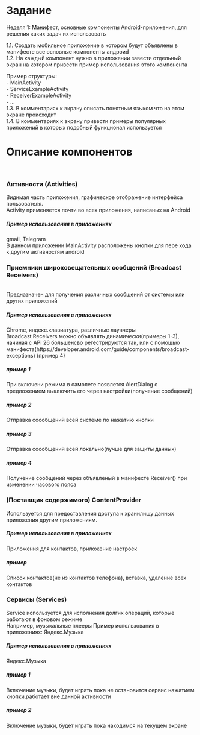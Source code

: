 <h1>Задание</h1>
 Неделя 1: Манифест, основные компоненты Android-приложения, для решения каких задач их использовать<br>

1.1. Создать мобильное приложение в котором будут объявлены в манифесте все основные компоненты андроиd<br>
1.2. На каждый компонент нужно в приложении завести отдельный экран на котором привести пример использования этого компонента

Пример структуры:<br>
             - MainActivity <br>
                     - ServiceExampleActivity<br>
                     - ReceiverExampleActivity<br>
                     - ...<br>
1.3. В комментариях к экрану описать понятным языком что на этом экране происходит<br>
1.4. В комментариях к экрану привести примеры популярных приложений в которых подобный функционал используется<br>

<h1>Описание компонентов</h1><br>
<h3>Активности (Activities)</h3>
Видимая часть приложения, графическое отображение интерфейса пользователя.<br>
Activity применяется почти во всех приложения, написаных на Android<br>
<h5>Пример использования в приложениях</h5>gmail, Telegram<br>
В данном приложении MainActivity расположены кнопки для пере хода к другим активностям android<br>

<h3>Приемники широковещательных сообщений (Broadcast Receivers)</h3><br>
Предназначен для получения различных сообщений от системы или других приложений<br>
<h5>Пример использования в приложениях</h5>Chrome, яндекс.клавиатура, различные лаунчеры<br>
Broadcast Receivers можно объявлять динамически(примеры 1-3), начиная с API 26 большенсво регестрируются так,
или с помощью манифеста(https://developer.android.com/guide/components/broadcast-exceptions) (пример 4)<br>
<h5>пример 1</h5>При включени режима в самолете появлется AlertDialog с предложением выключить его через настройки(получение сообщений)<br>
<h5>пример 2</h5>Отправка соообщений всей системе по нажатию кнопки<br>
<h5>пример 3</h5>Отправка соообщений всей локально(лучше для защиты данных)<br>
<h5>пример 4</h5>Получение сообщений через объявленый в манифесте Receiver() при изменении часового пояса<br>

<h3>(Поставщик содержимого) ContentProvider</h3>
Используется для предоставления доступа к хранилищу данных приложения другим приложениям.
<h5>Пример использования в приложениях</h5>Приложения для контактов, приложение настроек
<h5>пример</h5>Список контактов(не из контактов телефона), вставка, удаление всех контактов<br>

<h3>Сервисы (Services)</h3>
Service используется для исполнения долгих операций, которые работают в фоновом режиме<br>
Например, музыкальные плееры
Пример использования в приложениях: Яндекс.Музыка
<h5>Пример использования в приложениях</h5>Яндекс.Музыка
<h5>пример 1</h5>Включение музыки, будет играть пока не остановится сервис нажатием кнопки,работает вне данной активности<br>
<h5>пример 2</h5>Включение музыки, будет играть пока находимся на текущем экране<br>
